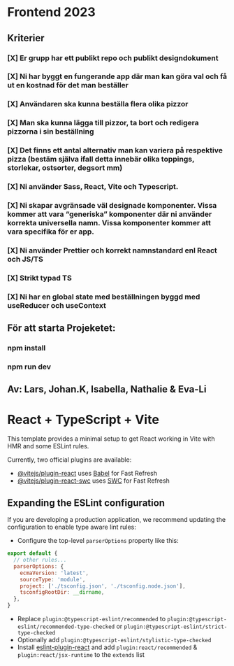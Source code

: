 # Frontend 2023

## Kriterier
### [X] Er grupp har ett publikt repo och publikt designdokument
### [X] Ni har byggt en fungerande app där man kan göra val och få ut en kostnad för det man beställer
### [X] Användaren ska kunna beställa flera olika pizzor
### [X] Man ska kunna lägga till pizzor, ta bort och redigera pizzorna i sin beställning
### [X] Det finns ett antal alternativ man kan variera på respektive pizza (bestäm själva ifall detta innebär olika toppings, storlekar, ostsorter, degsort mm)
### [X] Ni använder Sass, React, Vite och Typescript. 
### [X] Ni skapar avgränsade väl designade komponenter. Vissa kommer att vara “generiska” komponenter där ni använder korrekta universella namn. Vissa komponenter kommer att vara specifika för er app.
### [X] Ni använder Prettier och korrekt namnstandard enl React och JS/TS
### [X] Strikt typad TS
### [X] Ni har en global state med beställningen byggd med useReducer och useContext


## För att starta Projeketet:
### npm install
### npm run dev


## Av: Lars, Johan.K, Isabella, Nathalie & Eva-Li


# React + TypeScript + Vite

This template provides a minimal setup to get React working in Vite with HMR and some ESLint rules.

Currently, two official plugins are available:

- [@vitejs/plugin-react](https://github.com/vitejs/vite-plugin-react/blob/main/packages/plugin-react/README.md) uses [Babel](https://babeljs.io/) for Fast Refresh
- [@vitejs/plugin-react-swc](https://github.com/vitejs/vite-plugin-react-swc) uses [SWC](https://swc.rs/) for Fast Refresh

## Expanding the ESLint configuration

If you are developing a production application, we recommend updating the configuration to enable type aware lint rules:

- Configure the top-level `parserOptions` property like this:

```js
export default {
  // other rules...
  parserOptions: {
    ecmaVersion: 'latest',
    sourceType: 'module',
    project: ['./tsconfig.json', './tsconfig.node.json'],
    tsconfigRootDir: __dirname,
  },
}
```

- Replace `plugin:@typescript-eslint/recommended` to `plugin:@typescript-eslint/recommended-type-checked` or `plugin:@typescript-eslint/strict-type-checked`
- Optionally add `plugin:@typescript-eslint/stylistic-type-checked`
- Install [eslint-plugin-react](https://github.com/jsx-eslint/eslint-plugin-react) and add `plugin:react/recommended` & `plugin:react/jsx-runtime` to the `extends` list
